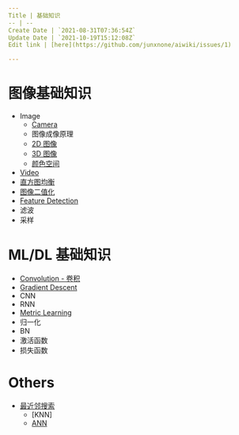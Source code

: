 ```yaml
---
Title | 基础知识
-- | --
Create Date | `2021-08-31T07:36:54Z`
Update Date | `2021-10-19T15:12:08Z`
Edit link | [here](https://github.com/junxnone/aiwiki/issues/1)

---
```

# 图像基础知识

- Image
  - [Camera](/Camera)
  - 图像成像原理
  - [2D 图像](./2D_Images)
  - [3D 图像](./3D_Images)
  - [颜色空间](./Image_Color_Spaces)
- [Video](./Video)
- [直方图均衡](/Histogram_Equalization)
- [图像二值化](/Image_Thresholding)
- [Feature Detection](/Feature_Detection)
- 滤波
- 采样

# ML/DL 基础知识

- [Convolution - 卷积](/Convolution_Summary.md)
- [Gradient Descent](https://github.com/junxnone/ml/issues/89)
- CNN
- RNN
- [Metric Learning](https://github.com/junxnone/tech-io/issues/610)
- 归一化
- BN
- 激活函数
- 损失函数

# Others

- [最近邻搜索](/Nearest_Neighbor_Search)
  - [KNN]
  - [ANN](/Approximate_Nearest_Neighbor)
